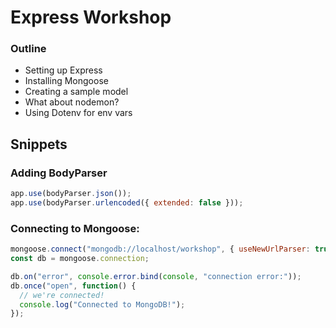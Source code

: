 # Express Workshop

### Outline
* Setting up Express
* Installing Mongoose
* Creating a sample model
* What about nodemon?
* Using Dotenv for env vars


## Snippets

### Adding BodyParser
```javascript
app.use(bodyParser.json());
app.use(bodyParser.urlencoded({ extended: false }));
```


### Connecting to Mongoose:
```javascript
mongoose.connect("mongodb://localhost/workshop", { useNewUrlParser: true });
const db = mongoose.connection;

db.on("error", console.error.bind(console, "connection error:"));
db.once("open", function() {
  // we're connected!
  console.log("Connected to MongoDB!");
});
```


